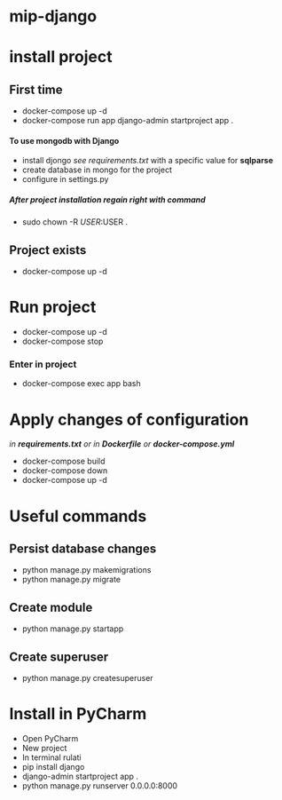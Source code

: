 # mip-django

# install project
## First time
* docker-compose up -d
* docker-compose run app django-admin startproject app .

#### To use mongodb with Django
* install djongo *see requirements.txt* with a specific value for **sqlparse**
* create database in mongo for the project
* configure in settings.py

##### After project installation regain right with command 
* sudo chown -R $USER:$USER .

## Project exists
* docker-compose up -d

# Run project
* docker-compose up -d
* docker-compose stop

### Enter in project
*  docker-compose exec app bash

# Apply changes of configuration
_in **requirements.txt** or in **Dockerfile** or **docker-compose.yml**_
* docker-compose build
* docker-compose down
* docker-compose up -d

# Useful commands
## Persist database changes
* python manage.py makemigrations
* python manage.py migrate
## Create module
* python manage.py startapp
## Create superuser
* python manage.py createsuperuser

# Install in PyCharm
* Open PyCharm
* New project
* In terminal rulati
* pip install django
* django-admin startproject app .
* python manage.py runserver 0.0.0.0:8000